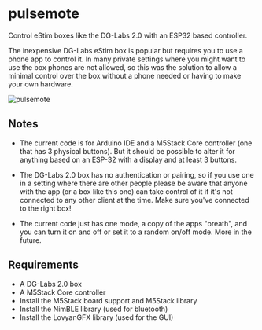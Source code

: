 # pulsemote
Control eStim boxes like the DG-Labs 2.0 with an ESP32 based controller.

The inexpensive DG-Labs eStim box is popular but requires you to use
a phone app to control it. In many private settings where you might
want to use the box phones are not allowed, so this was the solution
to allow a minimal control over the box without a phone needed or having
to make your own hardware.

![pulsemote](https://github.com/erotronik/pulsemote/assets/89390295/466b2ae5-c6d8-4237-ad80-009858b15b56)

## Notes

* The current code is for Arduino IDE and a M5Stack Core controller (one
that has 3 physical buttons). But it should be possible to alter it
for anything based on an ESP-32 with a display and at least 3 buttons.

* The DG-Labs 2.0 box has no authentication or pairing, so if you use
one in a setting where there are other people please be aware that anyone
with the app (or a box like this one) can take control of it if it's
not connected to any other client at the time. Make sure you've connected
to the right box!

* The current code just has one mode, a copy of the apps "breath", and
you can turn it on and off or set it to a random on/off mode. More in the
future.

## Requirements

* A DG-Labs 2.0 box
* A M5Stack Core controller
* Install the M5Stack board support and M5Stack library
* Install the NimBLE library (used for bluetooth)
* Install the LovyanGFX library (used for the GUI)
